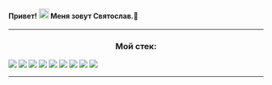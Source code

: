 ####  Привет! <img src="https://media.giphy.com/media/hvRJCLFzcasrR4ia7z/giphy.gif" width="20px" height="20px"> Меня зовут Святослав.👋


***
<h3 align="center">Мой стек:</h3>

<img src="https://img.shields.io/badge/HTML5-e34f26?style=for-the-badge&logo=HTML5-white"/>
<img src="https://img.shields.io/badge/<LABEL>-CSS3-321011"/>
<img src="https://img.shields.io/badge/<LABEL>-JavaScript-1572b6"/>
<img src="https://img.shields.io/badge/<LABEL>-React-8f4d59"/>
<img src="https://img.shields.io/badge/<LABEL>-NodeJS-7da55f"/>
<img src="https://img.shields.io/badge/<LABEL>-MongoDB-4ea94b"/>
<img src="https://img.shields.io/badge/<LABEL>-Postman-ff6c37"/>
<img src="https://img.shields.io/badge/<LABEL>-Webpack-8dd6f9"/>
<img src="https://img.shields.io/badge/<LABEL>-GitHub-323330"/>

***
